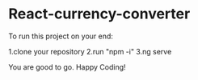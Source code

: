 # React-currency-converter
To run this project on your end:

1.clone your repository
2.run "npm -i"
3.ng serve

You are good to go. Happy Coding!
